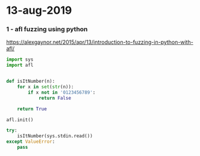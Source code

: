# 13-aug-2019


### 1 - afl fuzzing using python

https://alexgaynor.net/2015/apr/13/introduction-to-fuzzing-in-python-with-afl/

```python
import sys
import afl


def isItNumber(n):
    for x in set(str(n)):
        if x not in '0123456789':
            return False

    return True

afl.init()

try:
    isItNumber(sys.stdin.read())
except ValueError:
    pass
```

